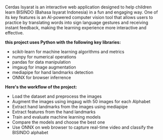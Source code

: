 Cerdas Isyarat is an interactive web application designed to help children learn BISINDO (Bahasa Isyarat Indonesia) in a fun and engaging way. One of its key features is an AI-powered computer vision tool that allows users to practice by translating words into sign language gestures and receiving instant feedback, making the learning experience more interactive and effective.

**this project uses Python with the following key libraries:**

- scikit-learn for machine learning algorithms and metrics
- numpy for numerical operations
- pandas for data manipulation
- imgaug for image augmentation
- mediapipe for hand landmarks detection
- ONNX for browser inferrence

**Here's the workflow of the project:**

- Load the dataset and preprocess the images
- Augment the images using imgaug with 50 images for each Alphabet
- Extract hand landmarks from the images using mediapipe
- Extract features from the hand landmarks
- Train and evaluate machine learning models
- Compare the models and choose the best one
- Use ONNX on web browser to capture real-time video and classify the BISINDO alphabet